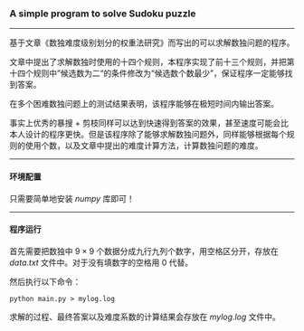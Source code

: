 ### A simple program to solve Sudoku puzzle

----

基于文章《数独难度级别划分的权重法研究》而写出的可以求解数独问题的程序。

文章中提出了求解数独时使用的十四个规则，本程序实现了前十三个规则，并把第十四个规则中”候选数为二“的条件修改为“候选数个数最少”，保证程序一定能够找到答案。

在多个困难数独问题上的测试结果表明，该程序能够在极短时间内输出答案。

事实上优秀的暴搜 + 剪枝同样可以达到快速得到答案的效果，甚至速度可能会比本人设计的程序更快。但是该程序除了能够求解数独问题外，同样能够根据每个规则的使用个数，以及文章中提出的难度计算方法，计算数独问题的难度。

----

#### 环境配置

只需要简单地安装 $numpy$ 库即可！

----

#### 程序运行

首先需要把数独中 $9\times 9$ 个数据分成九行九列个数字，用空格区分开，存放在 $data.txt$ 文件中。对于没有填数字的空格用 $0$ 代替。

然后执行以下命令：

```
python main.py > mylog.log
```

求解的过程、最终答案以及难度系数的计算结果会存放在 $mylog.log$ 文件中。